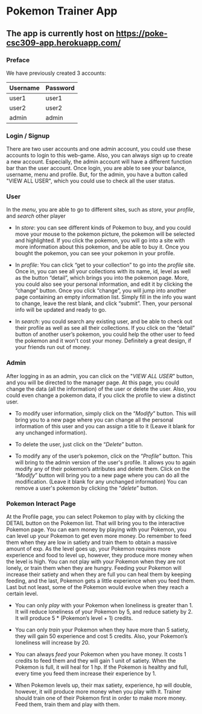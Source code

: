 # Pokemon Trainer App

## The app is currently host on <https://poke-csc309-app.herokuapp.com/>

### __Preface__

We have previously created 3 accounts:

Username | Password
--------|--------
user1 | user1
user2 | user2
admin | admin

### __Login / Signup__

There are two user accounts and one admin account, you could use these accounts to login to this web-game. Also, you can always sign up to create a new account. Especially, the admin account will have a different function bar than the user account. Once login, you are able to see your balance, username, menu and profile. But, for the admin, you have a button called "VIEW ALL USER", which you could use to check all the user status.

### __User__

In the _menu_, you are able to go to different sites, such as _store_, your _profile_, and _search_ other player

* In _store_: you can see different kinds of Pokemon to buy, and you could move your mouse to the pokemon picture, the pokemon will be selected and highlighted. If you click the pokemon, you will go into a site with more information about this pokemon, and be able to buy it. Once you bought the pokemon, you can see your pokemon in your profile.  

* In _profile_: You can click “get to your collection” to go into the _profile_ site. Once in, you can see all your collections with its name, id, level as well as the button “detail”, which brings you into the pokemon page. More, you could also see your personal information, and edit it by clicking the “change” button. Once you click “change”, you will jump into another page containing an empty information list. Simply fill in the info you want to change, leave the rest blank, and click “submit”. Then, your personal info will be updated and ready to go.

* In _search_: you could search any existing user, and be able to check out their profile as well as see all their collections. If you click on the “detail” button of another user’s pokemon, you could help the other user to feed the pokemon and it won't cost your money. Definitely a great design, if your friends run out of money.  

### __Admin__

After logging in as an admin, you can click on the "_VIEW ALL USER_” button, and you will be directed to the manager page. At this page, you could change the data (all the information) of the user or delete the user. Also, you could even change a pokemon data, if you click the profile to view a distinct user.

* To modify user information, simply click on the “_Modify_” button. This will bring you to a new page where you can change all the personal information of this user and you can assign a title to it (Leave it blank for any unchanged information).

* To delete the user, just click on the “_Delete_” button.

* To modify any of the user’s pokemon, click on the “_Profile_” button. This will bring to the admin version of the user's profile. It allows you to again modify any of their pokemon’s attributes and delete them. Click on the “_Modify_” button will bring you to a new page where you can do all the modification. (Leave it blank for any unchanged information) You can remove a user's pokemon by clicking the “_delete_” button.

### __Pokemon Interact Page__

At the Profile page, you can select Pokemon to play with by clicking the DETAIL button on the Pokemon list. That will bring you to the interactive Pokemon page. You can earn money by playing with your Pokemon, you can level up your Pokemon to get even more money. Do remember to feed them when they are low in satiety and train them to obtain a massive amount of exp. As the level goes up, your Pokemon requires more experience and food to level up, however, they produce more money when the level is high. You can not play with your Pokemon when they are not lonely, or train them when they are hungry. Feeding your Pokemon will increase their satiety and when they are full you can heal them by keeping feeding, and the last, Pokemon gets a little experience when you feed them. Last but not least, some of the Pokemon would evolve when they reach a certain level. 

* You can only _play_ with your Pokemon when loneliness is greater than 1. It will reduce loneliness of your Pokemon by 5, and reduce satiety by 2. It will produce 5 * (Pokemon’s level + 1) credits.

* You can only _train_ your Pokemon when they have more than 5 satiety, they  will gain 50 experience and cost 5 credits. Also, your Pokemon’s loneliness will increase by 20.

* You can always _feed_ your Pokemon when you have money. It costs 1 credits to feed them and they will gain 1 unit of satiety. When the Pokemon is full, it will heal for 1 hp. If the Pokemon is healthy and full, every time you feed them increase their experience by 1.

* When Pokemon levels up, their max satiety, experience, hp will double, however, it will produce more money when you play with it.
Trainer should train one of their Pokemon first in order to make more money. Feed them, train them and play with them.
